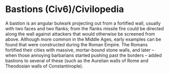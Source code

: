 # Bastions (Civ6)/Civilopedia

A bastion is an angular bulwark projecting out from a fortified wall, usually with two faces and two flanks; from the flanks missile fire could be directed along the wall against attackers that would otherwise be screened from above. Although more common in the Middle Ages, early examples can be found that were constructed during the Roman Empire. The Romans fortified their cities with massive, mortar-bound stone walls, and later – when those annoying barbarians started pushing past the borders – added bastions to several of these (such as the Aurelian walls of Rome and Theodosian walls of Constantinople).